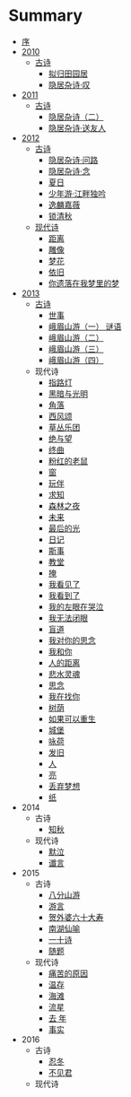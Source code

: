 # Summary

* [序](README.md)
* [2010](2010.md)
   * [古诗](2010_gu_shi.md)
       * [拟归田园居](ni_gui_tian_yuan_ju.md)
       * [隐居杂诗·叹](yin_ju_za_8bd7b7_tan.md)
* [2011](2011.md)
   * [古诗](2011_gu_shi.md)
       * [隐居杂诗（二）](yin_ju_za_shi_ff08_er_ff09.md)
       * [隐居杂诗·送友人](yin_ju_za_8bd7b7_song_you_ren.md)
* [2012](2012.md)
   * [古诗](2012_gu_shi.md)
       * [隐居杂诗·问路](yin_ju_za_8bd7b7_wen_lu.md)
       * [隐居杂诗·念](yin_ju_za_8bd7b7_nian.md)
       * [夏日](xia_ri.md)
       * [少年游·江畔独吟](shao_nian_6e38b7_jiang_pan_du_yin.md)
       * [逸麟嘉薇](yi_lin_jia_wei.md)
       * [锁清秋](suo_qing_qiu.md)
   * [现代诗](2012_xian_dai_shi.md)
       * [距离](ju_li.md)
       * [雕像](diao_xiang.md)
       * [梦花](meng_hua.md)
       * [依旧](yi_jiu.md)
       * [你遗落在我梦里的梦](ni_yi_luo_zai_wo_meng_li_de_meng.md)
* [2013](2013.md)
   * [古诗](gu_shi.md)
       * [世事](shi_shi.md)
       * [峨眉山游（一） 谜语](e_mei_shan_you_ff08_yi_ff09_mi_yu.md)
       * [峨眉山游（二）](e_mei_shan_you_ff08_er_ff09.md)
       * [峨眉山游（三）](e_mei_shan_you_ff08_san_ff09.md)
       * [峨眉山游（四）](e_mei_shan_you_ff08_si_ff09.md)
   * 现代诗
       * [指路灯](zhi_lu_deng.md)
       * [黑暗与光明](hei_an_yu_guang_ming.md)
       * [角落](jiao_luo.md)
       * [西风颂](xi_feng_song.md)
       * [草丛乐团](cao_cong_le_tuan.md)
       * [绝与望](jue_yu_wang.md)
       * [终曲](zhong_qu.md)
       * [粉红的老鼠](fen_hong_de_lao_shu.md)
       * [窗](chuang.md)
       * [玩伴](wan_ban.md)
       * [求知](qiu_zhi.md)
       * [森林之夜](sen_lin_zhi_ye.md)
       * [未来](wei_lai.md)
       * [最后的光](zui_hou_de_guang.md)
       * [日记](ri_ji.md)
       * [斯事](si_shi.md)
       * [教堂](jiao_tang.md)
       * [掩](yan.md)
       * [我看见了](wo_kan_jian_le.md)
       * [我看到了](wo_kan_dao_le.md)
       * [我的左眼在哭泣](wo_de_zuo_yan_zai_ku_qi.md)
       * [我无法闭眼](wo_wu_fa_bi_yan.md)
       * [盲道](mang_dao.md)
       * [我对你的思念](wo_dui_ni_de_si_nian.md)
       * [我和你](wo_he_ni.md)
       * [人的距离](ren_de_ju_li.md)
       * [悲水灵魂](bei_shui_ling_hun.md)
       * [思念](si_nian.md)
       * [我在找你](wo_zai_zhao_ni.md)
       * [树荫](shu_yin.md)
       * [如果可以重生](ru_guo_ke_yi_zhong_sheng.md)
       * [城堡](cheng_bao.md)
       * [咏荷](yong_he.md)
       * [发旧](fa_jiu.md)
       * [人](ren.md)
       * [亮](liang.md)
       * [丢弃梦想](diu_qi_meng_xiang.md)
       * [纸](zhi.md)
* 2014
   * 古诗
       * [知秋](zhi_qiu.md)
   * 现代诗
       * [默泣](mo_qi.md)
       * [谶言](chen_yan.md)
* 2015
   * 古诗
       * [八分山游](ba_fen_shan_you.md)
       * [游言](you_yan.md)
       * [贺外婆六十大寿](he_wai_po_liu_shi_da_shou.md)
       * [南湖仙喻](nan_hu_xian_yu.md)
       * [一十诗](yi_shi_shi.md)
       * [随题](sui_ti.md)
   * 现代诗
       * [痛苦的原因](tong_ku_de_yuan_yin.md)
       * [温存](wen_cun.md)
       * [海滩](hai_tan.md)
       * [流星](liu_xing.md)
       * [去 年](qu_nian.md)
       * [事实](2015_shi_shi.md)
* 2016
   * 古诗
       * [忍冬](ren_dong.md)
       * [不见君](bu_jian_jun.md)
   * 现代诗

